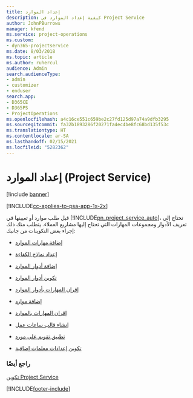 ```yaml
---
title: إعداد الموارد
description: كيفية إعداد الموارد في Project Service
author: JohnPBurrows
manager: kfend
ms.service: project-operations
ms.custom:
- dyn365-projectservice
ms.date: 8/03/2018
ms.topic: article
ms.author: ruhercul
audience: Admin
search.audienceType:
- admin
- customizer
- enduser
search.app:
- D365CE
- D365PS
- ProjectOperations
ms.openlocfilehash: a4c16ce551c659be2c27fd125d97a74a9dfb3295
ms.sourcegitcommit: fa32b1893286f20271fa4ec4be8fc68bd135f53c
ms.translationtype: HT
ms.contentlocale: ar-SA
ms.lasthandoff: 02/15/2021
ms.locfileid: "5282362"
---
```

# <a name="set-up-resources-project-service"></a>إعداد الموارد (Project Service)

[!include [banner](../includes/psa-now-project-operations.md)]

[!INCLUDE[cc-applies-to-psa-app-1x-2x](../includes/cc-applies-to-psa-app-1x-2x.md)]

قبل طلب موارد أو تعيينها في [!INCLUDE[pn_project_service_auto](../includes/pn-project-service-auto.md)]، تحتاج إلى تعريف الأدوار ومجموعات المهارات التي تحتاج إليها مشاريع العملاء. يتطلب منك ذلك إجراء بعض التكوينات من جانبك:  
  
-   [إضافة مهارات الموارد](../psa/add-resource-skills.md)  
  
-   [إعداد نماذج الكفاءة](../psa/set-up-proficiency-models.md)  
  
-   [إضافة أدوار الموارد](../psa/add-resource-roles.md)  
  
-   [تكوين أدوار الموارد](../psa/configure-resource-roles.md)  
  
-   [إقران المهارات بأدوار الموارد](../psa/associate-skills-with-resource-roles.md)  
  
-   [إضافة موارد](../psa/add-resources.md)  
  
-   [إقران المهارات بالموارد](../psa/associate-skills-with-resources.md)  
  
-   [إنشاء قالب ساعات عمل](../psa/create-work-hours-template.md)  
  
-   [تطبيق تقويم على مورد](../psa/apply-calendar-resource.md)  
  
-   [تكوين إعدادات معلمات إضافية](../psa/configure-additional-parameters-settings.md)  
  
### <a name="see-also"></a>راجع أيضًا  
 [تكوين Project Service](../psa/configure.md)


[!INCLUDE[footer-include](../includes/footer-banner.md)]